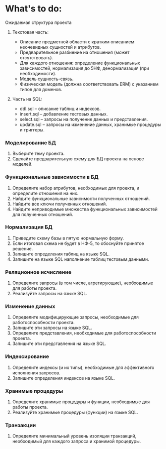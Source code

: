 # What's to do:

Ожидаемая структура проекта

1. Текстовая часть:
    * Описание предметной области с кратким описанием неочевидных сущностей и
      атрибутов.
    * Предварительное разбиение на отношения (может отсутствовать).
    * Для каждого отношения: определение функциональных зависимостей,
      нормализация
      до 5НФ, денормализация (при необходимости).
    * Модель сущность-связь.
    * Физическая модель (должна соответствовать ERM) с указанием типов для
      доменов.

2. Часть на SQL:
    * ddl.sql – описание таблиц и индексов.
    * insert.sql – добавление тестовых данных.
    * select.sql – запросы на получение данных и представления.
    * update.sql – запросы на изменение данных, хранимые процедуры и триггеры.

### Моделирование БД

1. Выберите тему проекта.
2. Сделайте предварительную схему для БД проекта на основе моделей.

### Функциональные зависимости в БД

1. Определите набор атрибутов, необходимых для проекта, и определите отношения
   на них.
2. Найдите функциональные зависимости полученных отношений.
3. Найдите все ключи полученных отношений.
4. Найдите неприводимые множества функциональных зависимостей для полученных
   отношений.

### Нормализация БД

1. Приведите схему базы в пятую нормальную форму.
2. Если итоговая схема не будет в НФ-5, то обоснуйте принятое решение.
3. Запишите определения таблиц на языке SQL.
4. Запишите на языке SQL наполнение таблиц тестовым данными.

### Реляционное исчисление

1. Определите запросы (в том числе, агрегирующие), необходимые для работы
   проекта.
2. Реализуйте запросы на языке SQL.

### Изменение данных

1. Определите модифицирующие запросы, необходимые для работоспособности проекта.
2. Запишите эти запросы на языке SQL.
3. Определите представления, необходимые для работоспособности проекта.
4. Запишите эти представления на языке SQL.

### Индексирование

1. Определите индексы (и их типы), необходимые для эффективного исполнения
   запросов.
2. Запишите определения индексов на языке SQL.

### Хранимые процедуры

1. Определите хранимые процедуры и функции, необходимые для работы проекта.
2. Реализуйте хранимые процедуры (функции) на языке SQL.

### Транзакции

1. Определите минимальный уровень изоляции транзакций, необходимый для каждого запроса и хранимой процедуры.
